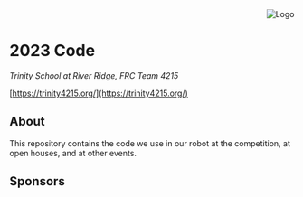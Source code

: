 <img align="right" src="https://avatars2.githubusercontent.com/u/10326347?s=200&v=4" alt="Logo">
<br />

# 2023 Code
*Trinity School at River Ridge, FRC Team 4215*

[https://trinity4215.org/](https://trinity4215.org/)

## About

This repository contains the code we use in our robot at the competition, at open houses, and at other events.

## Sponsors

